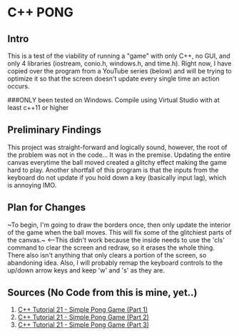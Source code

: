 # C++ PONG
## Intro
This is a test of the viability of running a "game" with only C++, no GUI, and only 4 libraries (iostream, conio.h, windows.h, and time.h). Right now, I have copied over the program from a YouTube series (below) and will be trying to optimize it so that the screen doesn't update every single time an action occurs.

###ONLY been tested on Windows. Compile using Virtual Studio with at least c++11 or higher

## Preliminary Findings
This project was straight-forward and logically sound, however, the root of the problem was not in the code... It was in the premise. Updating the entire canvas everytime the ball moved created a glitchy effect making the game hard to play. Another shortfall of this program is that the inputs from the keyboard do not update if you hold down a key (basically input lag), which is annoying IMO.

## Plan for Changes
~To begin, I'm going to draw the borders once, then only update the interior of the game when the ball moves. This will fix some of the glitchiest parts of the canvas.~ <--This didn't work because the inside needs to use the 'cls' command to clear the screen and redraw, so it erases the whole thing. There also isn't anything that only clears a portion of the screen, so abandoning idea. Also, I will probably remap the keyboard controls to the up/down arrow keys and keep 'w' and 's' as they are. 

## Sources (No Code from this is mine, yet..)
1) [C++ Tutorial 21 - Simple Pong Game (Part 1)](https://www.youtube.com/watch?v=y8QL62SDlcQ)
2) [C++ Tutorial 21 - Simple Pong Game (Part 2)](https://www.youtube.com/watch?v=soqGGnxK92c)
3) [C++ Tutorial 21 - Simple Pong Game (Part 3)](https://www.youtube.com/watch?v=Z6hUxXCzKYE)
